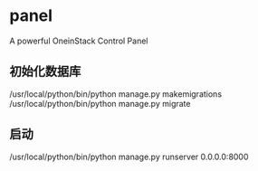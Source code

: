 # panel
A powerful OneinStack Control Panel

## 初始化数据库
/usr/local/python/bin/python manage.py makemigrations
/usr/local/python/bin/python manage.py migrate

## 启动
/usr/local/python/bin/python manage.py runserver 0.0.0.0:8000

